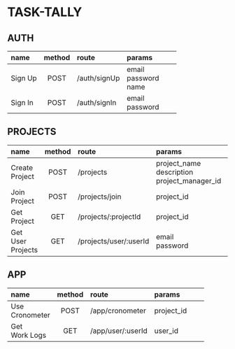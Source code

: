 
# TASK-TALLY
## AUTH 
| name    | method | route        | params                        |      |      |
| :------ | :----: | :----------- | :---------------------------- | :--- | :--- |
| Sign Up |  POST  | /auth/signUp | email <br> password <br> name |      |      |
| Sign In |  POST  | /auth/signIn | email <br> password           |      |      |

## PROJECTS
| name                   | method | route                  | params                                                |      |      |
| :--------------------- | :----: | :--------------------- | :---------------------------------------------------- | :--- | :--- |
| Create <br> Project    |  POST  | /projects              | project_name <br> description <br> project_manager_id |      |      |
| Join <br> Project      |  POST  | /projects/join         | project_id                                            |      |      |
| Get <br> Project       |  GET   | /projects/:projectId   | project_id                                            |      |      |
| Get User <br> Projects |  GET   | /projects/user/:userId | email <br> password                                   |      |      |

## APP
| name                | method | route             | params     |      |      |
| :------------------ | :----: | :---------------- | :--------- | :--- | :--- |
| Use <br> Cronometer |  POST  | /app/cronometer   | project_id |      |      |
| Get <br> Work Logs  |  GET   | /app/user/:userId | user_id    |      |      |
